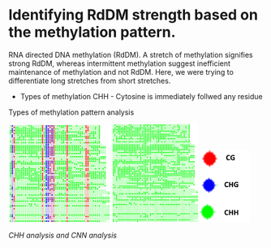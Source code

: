 # Identifying RdDM strength based on the methylation pattern.

RNA directed DNA methylation (RdDM). A stretch of methylation signifies strong RdDM, whereas intermittent methylation 
suggest inefficient maintenance of methylation and not RdDM. Here, we were trying to differentiate long stretches from short stretches.

* Types of methylation
  CHH - Cytosine is immediately follwed any residue


Types of methylation pattern analysis
<p float="left">
  <img src="Samples/Picture1.png" width="200"/>
  <img src="Samples/Picture3.png" width="170" /> 
  <img src="Samples/Picture4.png" width="100" /> 
</p>
<p>
    <em>CHH analysis and CNN analysis</em>
</p>
